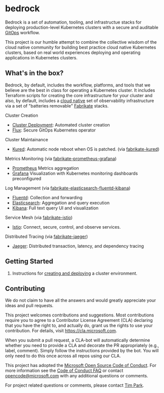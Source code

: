 # bedrock

Bedrock is a set of automation, tooling, and infrastructue stacks for deploying production-level Kubernetes 
clusters with a secure and auditable [GitOps](https://www.weave.works/blog/gitops-operations-by-pull-request) workflow.

This project is our humble attempt to combine the collective wisdom of the cloud native community for 
building best practice cloud native Kubernetes clusters, based on real world experiences 
deploying and operating applications in Kubernetes clusters.

## What's in the box?

Bedrock, by default, includes the workflow, platforms, and tools that we believe are the best in class for 
operating a Kubernetes cluster. It includes Terraform scripts for creating the core infrastructure for your cluster
and also, by default, includes a [cloud native](https://github.com/timfpark/fabrikate-cloud-native) set of observability infrastructure via a set of "batteries removable"
[Fabrikate](https://github.com/Microsoft/fabrikate) stacks.

Cluster Creation
-   [Cluster Deployment](./cluster): Automated cluster creation
-   [Flux](https://github.com/weaveworks/flux): Secure GitOps Kubernetes operator

Cluster Maintainance
-   [Kured](https://github.com/weaveworks/kured): Automatic node reboot when OS is patched. (via [fabrikate-kured](https://github.com/timfpark/fabrikate-kured))

Metrics Monitoring (via [fabrikate-prometheus-grafana](https://github.com/timfpark/fabrikate-prometheus-grafana))
-   [Prometheus](https://prometheus.io/) Metrics aggregation
-   [Grafana](https://grafana.com/) Visualization with Kubernetes monitoring dashboards preconfigured

Log Management (via [fabrikate-elasticsearch-fluentd-kibana](https://github.com/timfpark/fabrikate-elasticsearch-fluentd-kibana))
-   [Fluentd](https://www.fluentd.org/): Collection and forwarding
-   [Elasticsearch](https://www.elastic.co/): Aggregation and query execution
-   [Kibana](https://www.elastic.co/products/kibana): Full text query UI and visualization

Service Mesh (via [fabrikate-istio](https://github.com/evanlouie/fabrikate-istio))
-   [Istio](https://istio.io/): Connect, secure, control, and observe services.

Distributed Tracing (via [fabrikate-jaeger](https://github.com/bnookala/fabrikate-jaeger))
-   [Jaeger](https://www.jaegertracing.io/): Distributed transaction, latency, and dependency tracing

## Getting Started

1. Instructions for [creating and deploying](./cluster) a cluster environment.

## Contributing

We do not claim to have all the answers and would greatly appreciate your ideas and pull requests.

This project welcomes contributions and suggestions. Most contributions require you to agree to a
Contributor License Agreement (CLA) declaring that you have the right to, and actually do, grant us
the rights to use your contribution. For details, visit https://cla.microsoft.com.

When you submit a pull request, a CLA-bot will automatically determine whether you need to provide
a CLA and decorate the PR appropriately (e.g., label, comment). Simply follow the instructions
provided by the bot. You will only need to do this once across all repos using our CLA.

This project has adopted the [Microsoft Open Source Code of Conduct](https://opensource.microsoft.com/codeofconduct/).
For more information see the [Code of Conduct FAQ](https://opensource.microsoft.com/codeofconduct/faq/) or
contact [opencode@microsoft.com](mailto:opencode@microsoft.com) with any additional questions or comments.

For project related questions or comments, please contact [Tim Park](https://github.com/timfpark).
